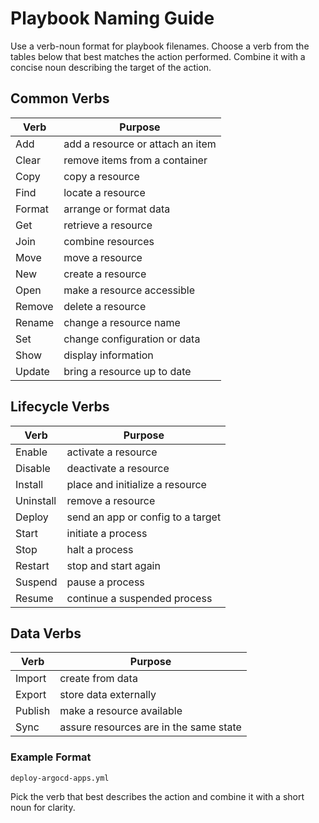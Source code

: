 # Playbook Naming Guide

Use a verb-noun format for playbook filenames. Choose a verb from the tables below that best matches the action performed. Combine it with a concise noun describing the target of the action.

## Common Verbs
| Verb | Purpose |
|------|---------|
| Add | add a resource or attach an item |
| Clear | remove items from a container |
| Copy | copy a resource |
| Find | locate a resource |
| Format | arrange or format data |
| Get | retrieve a resource |
| Join | combine resources |
| Move | move a resource |
| New | create a resource |
| Open | make a resource accessible |
| Remove | delete a resource |
| Rename | change a resource name |
| Set | change configuration or data |
| Show | display information |
| Update | bring a resource up to date |

## Lifecycle Verbs
| Verb | Purpose |
|------|---------|
| Enable | activate a resource |
| Disable | deactivate a resource |
| Install | place and initialize a resource |
| Uninstall | remove a resource |
| Deploy | send an app or config to a target |
| Start | initiate a process |
| Stop | halt a process |
| Restart | stop and start again |
| Suspend | pause a process |
| Resume | continue a suspended process |

## Data Verbs
| Verb | Purpose |
|------|---------|
| Import | create from data |
| Export | store data externally |
| Publish | make a resource available |
| Sync | assure resources are in the same state |

### Example Format
`deploy-argocd-apps.yml`

Pick the verb that best describes the action and combine it with a short noun for clarity.
